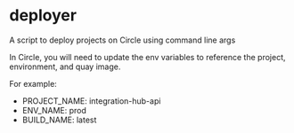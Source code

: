 # deployer
A script to deploy projects on Circle using command line args

In Circle, you will need to update the env variables to reference the project, environment, and quay image.

For example:

* PROJECT_NAME: integration-hub-api
* ENV_NAME: prod
* BUILD_NAME: latest
